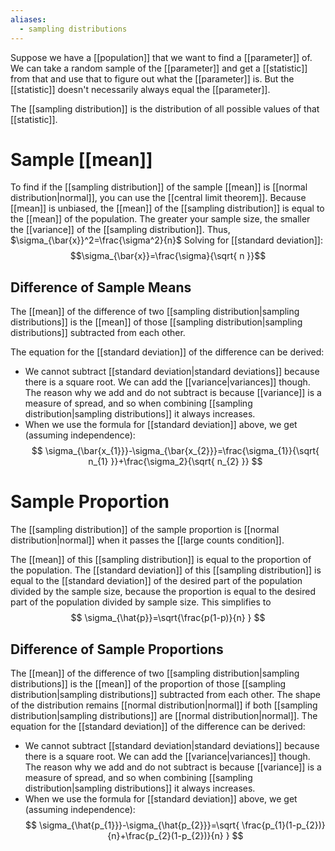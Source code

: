 ```yaml
---
aliases:
  - sampling distributions
---
```

Suppose we have a [[population]] that we want to find a [[parameter]] of.  We can take a random sample of the [[parameter]]  and get a [[statistic]] from that and use that to figure out what the [[parameter]] is. But the [[statistic]] doesn't necessarily always equal the [[parameter]]. 

The [[sampling distribution]] is the distribution of all possible values of that [[statistic]].

# Sample [[mean]]
To find if the [[sampling distribution]] of the sample [[mean]] is [[normal distribution|normal]], you can use the [[central limit theorem]]. Because [[mean]] is unbiased, the [[mean]] of the [[sampling distribution]] is equal to the [[mean]] of the population.
The greater your sample size, the smaller the [[variance]] of the [[sampling distribution]].  Thus, $\sigma_{\bar{x}}^2=\frac{\sigma^2}{n}$
Solving for [[standard deviation]]: $$\sigma_{\bar{x}}=\frac{\sigma}{\sqrt{ n }}$$
## Difference of Sample Means
The [[mean]] of the difference of two [[sampling distribution|sampling distributions]] is the [[mean]] of those [[sampling distribution|sampling distributions]] subtracted from each other. 

The equation for the [[standard deviation]] of the difference can be derived:
* We cannot subtract [[standard deviation|standard deviations]] because there is a square root. We can add the [[variance|variances]] though. The reason why we add and do not subtract is because [[variance]] is a measure of spread, and so when combining [[sampling distribution|sampling distributions]] it always increases. 
*  When we use the formula for [[standard deviation]] above, we get (assuming independence):
$$
\sigma_{\bar{x_{1}}}-\sigma_{\bar{x_{2}}}=\frac{\sigma_{1}}{\sqrt{ n_{1} }}+\frac{\sigma_2}{\sqrt{ n_{2} }}
$$

# Sample Proportion
The [[sampling distribution]] of the sample proportion is [[normal distribution|normal]] when it passes the [[large counts condition]]. 

The [[mean]] of this [[sampling distribution]] is equal to the proportion of the population. The [[standard deviation]] of this [[sampling distribution]] is equal to the [[standard deviation]] of the desired part of the population divided by the sample size, because the proportion is equal to the desired part of the population divided by sample size. This simplifies to $$
\sigma_{\hat{p}}=\sqrt{\frac{p(1-p)}{n} }
$$
## Difference of Sample Proportions
The [[mean]] of the difference of two [[sampling distribution|sampling distributions]] is the [[mean]] of the proportion of those [[sampling distribution|sampling distributions]] subtracted from each other. 
The shape of the distribution remains [[normal distribution|normal]] if both [[sampling distribution|sampling distributions]] are [[normal distribution|normal]].
The equation for the [[standard deviation]] of the difference can be derived:
* We cannot subtract [[standard deviation|standard deviations]] because there is a square root. We can add the [[variance|variances]]  though. The reason why we add and do not subtract is because [[variance]] is a measure of spread, and so when combining [[sampling distribution|sampling distributions]] it always increases. 
* When we use the formula for [[standard deviation]] above, we get (assuming independence):
$$
\sigma_{\hat{p_{1}}}-\sigma_{\hat{p_{2}}}=\sqrt{ \frac{p_{1}(1-p_{2})}{n}+\frac{p_{2}(1-p_{2})}{n} }
$$